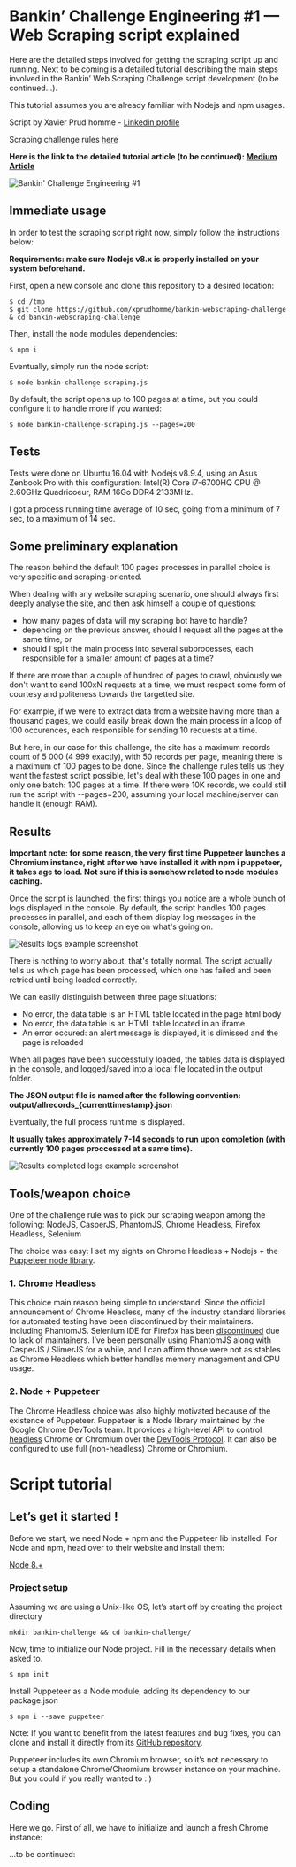 
# Bankin’ Challenge Engineering #1 — Web Scraping script explained
Here are the detailed steps involved for getting the scraping script up and running. Next to be coming is a detailed tutorial describing the main steps involved in the Bankin’ Web Scraping Challenge script development (to be continued...). 

This tutorial assumes you are already familiar with Nodejs and npm usages.

Script by Xavier Prud'homme - [Linkedin profile](https://www.linkedin.com/in/xavierprudhomme/)

Scraping challenge rules [here](https://blog.bankin.com/challenge-engineering-web-scrapping-dc5839543117)

**Here is the link to the detailed tutorial article (to be continued): [Medium Article](https://medium.com/@xavier_93068/d6988d207a7)**

![Bankin' Challenge Engineering #1](./media/1_W12nwWWSW8-NAirwvYgtuA.png)

## Immediate usage
In order to test the scraping script right now, simply follow the instructions below:

**Requirements: make sure Nodejs v8.x is properly installed on your system beforehand.**

First, open a new console and clone this repository to a desired location:

    $ cd /tmp
    $ git clone https://github.com/xprudhomme/bankin-webscraping-challenge & cd bankin-webscraping-challenge

Then, install the node modules dependencies:

    $ npm i
    
Eventually, simply run the node script:
 
    $ node bankin-challenge-scraping.js
    
By default, the script opens up to 100 pages at a time, but you could configure it to handle more if you wanted:

    $ node bankin-challenge-scraping.js --pages=200
    
 
## Tests
Tests were done on Ubuntu 16.04 with Nodejs v8.9.4, using an Asus Zenbook Pro with this configuration: Intel(R) Core i7-6700HQ CPU @ 2.60GHz Quadricoeur, RAM 16Go DDR4 2133MHz.

I got a process running time average of 10 sec, going from a minimum of 7 sec, to a maximum of 14 sec.


## Some preliminary explanation 

The reason behind the default 100 pages processes in parallel choice is very specific and scraping-oriented. 

When dealing with any website scraping scenario, one should always first deeply analyse the site, and then ask himself a couple of questions: 
- how many pages of data will my scraping bot have to handle?
- depending on the previous answer, should I request all the pages at the same time, or
- should I split the main process into several subprocesses, each responsible for a smaller amount of pages at a time?

If there are more than a couple of hundred of pages to crawl, obviously we don't want to send 100xN requests at a time, we must respect some form of courtesy and politeness towards the targetted site. 

For example, if we were to extract data from a website having more than a thousand pages, we could easily break down the main process in a loop of 100 occurences, each responsible for sending 10 requests at a time.

But here, in our case for this challenge, the site has a maximum records count of 5 000 (4 999 exactly), with 50 records per page, meaning there is a maximum of 100 pages to be done. Since the challenge rules tells us they want the fastest script possible, let's deal with these 100 pages in one and only one batch: 100 pages at a time. If there were 10K records, we could still run the script with --pages=200, assuming your local machine/server can handle it (enough RAM).



## Results
**Important note: for some reason, the very first time Puppeteer launches a Chromium instance, right after we have installed it with npm i puppeteer, it takes age to load. Not sure if this is somehow related to node modules caching.**

Once the script is launched, the first things you notice are a whole bunch of logs displayed in the console. By default, the script handles 100 pages processes in parallel, and each of them display log messages in the console, allowing us to keep an eye on what's going on.

![Results logs example screenshot](./media/Selection_124.png)

There is nothing to worry about, that's totally normal. The script actually tells us which page has been processed, which one has failed and been retried until being loaded correctly. 

We can easily distinguish between three page situations:
 - No error, the data table is an HTML table located in the page html body
 - No error, the data table is an HTML table located in an iframe
 - An error occured: an alert message is displayed, it is dimissed and the page is reloaded

When all pages have been successfully loaded, the tables data is displayed in the console, and logged/saved into a local file located in the output folder. 

**The JSON output file is named after the following convention: output/allrecords_{currenttimestamp}.json**

Eventually, the full process runtime is displayed. 

**It usually takes approximately 7-14 seconds to run upon completion (with currently 100 pages proccessed at a same time).**

![Results completed logs example screenshot](./media/Selection_125.png)

## Tools/weapon choice

One of the challenge rule was to pick our scraping weapon among the following: NodeJS, CasperJS, PhantomJS, Chrome Headless, Firefox Headless, Selenium

The choice was easy: I set my sights on Chrome Headless + Nodejs + the [Puppeteer node library](https://github.com/GoogleChrome/puppeteer). 

### 1. Chrome Headless

This choice main reason being simple to understand: Since the official announcement of Chrome Headless, many of the industry standard libraries for automated testing have been discontinued by their maintainers. Including PhantomJS. Selenium IDE for Firefox has been [discontinued](https://seleniumhq.wordpress.com/2017/08/09/firefox-55-and-selenium-ide/) due to lack of maintainers. I’ve been personally using PhantomJS along with CasperJS / SlimerJS for a while, and I can affirm those were not as stables as Chrome Headless which better handles memory management and CPU usage.

### 2. Node + Puppeteer

The Chrome Headless choice was also highly motivated because of the existence of Puppeteer. Puppeteer is a Node library maintained by the Google Chrome DevTools team. It provides a high-level API to control [headless](https://developers.google.com/web/updates/2017/04/headless-chrome) Chrome or Chromium over the [DevTools Protocol](https://chromedevtools.github.io/devtools-protocol/). It can also be configured to use full (non-headless) Chrome or Chromium. 



# Script tutorial

## Let’s get it started !

Before we start, we need Node + npm and the Puppeteer lib installed. For Node and npm, head over to their website and install them:

[Node 8.+](https://nodejs.org/)

### Project setup

Assuming we are using a Unix-like OS, let’s start off by creating the project directory

    mkdir bankin-challenge && cd bankin-challenge/

Now, time to initialize our Node project. Fill in the necessary details when asked to.

    $ npm init

Install Puppeteer as a Node module, adding its dependency to our package.json

    $ npm i --save puppeteer

Note: If you want to benefit from the latest features and bug fixes, you can clone and install it directly from its [GitHub repository](https://github.com/GoogleChrome/puppeteer).

Puppeteer includes its own Chromium browser, so it’s not necessary to setup a standalone Chrome/Chromium browser instance on your machine. But you could if you really wanted to : )

## Coding

Here we go. First of all, we have to initialize and launch a fresh Chrome instance:

…to be continued:


